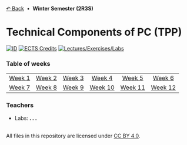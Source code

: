 [&#8630; Back](../../../../tree/AY_2021-2022) &nbsp;&#8226;&nbsp; **Winter Semester (2R3S)**


# Technical Components of PC (TPP)

[![ID](https://img.shields.io/static/v1?label=ID&message=5BH121&color=ffb81c&labelColor=002d72&style=flat-square)](#!)
[![ECTS Credits](https://img.shields.io/static/v1?label=ECTS%20Credits&message=3.0&color=ffb81c&labelColor=002d72&style=flat-square)](#!)
[![Lectures/Exercises/Labs](https://img.shields.io/static/v1?label=Lectures/Exercises/Labs&message=0/0/2&color=ffb81c&labelColor=002d72&style=flat-square)](#!)


### Table of weeks

<table>
  <tbody>
    <tr>
      <td align="center"><a href="./01_Week_1">Week 1</a></td>
      <td align="center"><a href="./02_Week_2">Week 2</a></td>
      <td align="center"><a href="./03_Week_3">Week 3</a></td>
      <td align="center"><a href="./04_Week_4">Week 4</a></td>
      <td align="center"><a href="./05_Week_5">Week 5</a></td>
      <td align="center"><a href="./06_Week_6">Week 6</a></td>
    </tr>
    <tr>
      <td align="center"><a href="./07_Week_7">Week 7</a></td>
      <td align="center"><a href="./08_Week_8">Week 8</a></td>
      <td align="center"><a href="./09_Week_9">Week 9</a></td>
      <td align="center"><a href="./10_Week_10">Week 10</a></td>
      <td align="center"><a href="./11_Week_11">Week 11</a></td>
      <td align="center"><a href="./12_Week_12">Week 12</a></td>
    </tr>
  </tbody>
</table>


### Teachers

- Labs: **. . .**


<br/>All files in this repository are licensed under [CC BY 4.0](http://creativecommons.org/licenses/by/4.0/).
